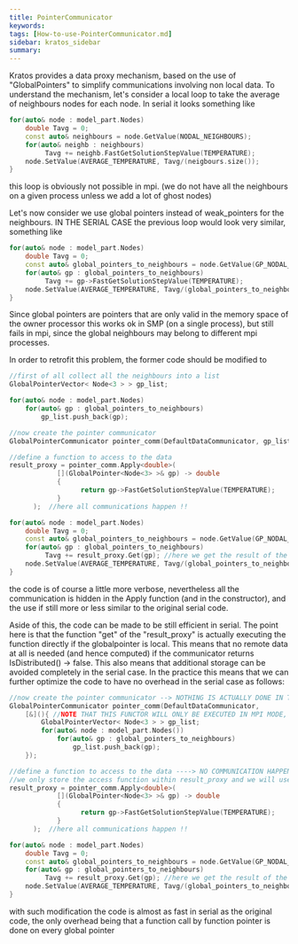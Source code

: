 ```yaml
---
title: PointerCommunicator
keywords: 
tags: [How-to-use-PointerCommunicator.md]
sidebar: kratos_sidebar
summary: 
---
```


Kratos provides a data proxy mechanism, based on the use of "GlobalPointers" to simplify communications involving non local data.
To understand the mechanism, let's consider a local loop to take the average of neighbours nodes for each node.
In serial it looks something like

~~~cpp
for(auto& node : model_part.Nodes)
    double Tavg = 0;
    const auto& neighbours = node.GetValue(NODAL_NEIGHBOURS);
    for(auto& neighb : neighbours)
         Tavg += neighb.FastGetSolutionStepValue(TEMPERATURE);
    node.SetValue(AVERAGE_TEMPERATURE, Tavg/(neigbours.size());
}
~~~

this loop is obviously not possible in mpi. (we do not have all the neighbours on a given process unless we add a lot of ghost nodes)

Let's now consider we use global pointers instead of weak_pointers for the neighbours. IN THE SERIAL CASE the previous loop would look very similar, something like

~~~cpp
for(auto& node : model_part.Nodes)
    double Tavg = 0;
    const auto& global_pointers_to_neighbours = node.GetValue(GP_NODAL_NEIGHBOURS);
    for(auto& gp : global_pointers_to_neighbours)
         Tavg += gp->FastGetSolutionStepValue(TEMPERATURE);
    node.SetValue(AVERAGE_TEMPERATURE, Tavg/(global_pointers_to_neighbours.size());
}
~~~

Since global pointers are pointers that are only valid in the memory space of the owner processor
this works ok in SMP (on a single process), but still fails in mpi, since the global neighbours may belong to different mpi processes.

In order to retrofit this problem, the former code should be modified to

~~~cpp
//first of all collect all the neighbours into a list
GlobalPointerVector< Node<3 > > gp_list;

for(auto& node : model_part.Nodes)
    for(auto& gp : global_pointers_to_neighbours)
        gp_list.push_back(gp);

//now create the pointer communicator
GlobalPointerCommunicator pointer_comm(DefaultDataCommunicator, gp_list); //here we prepare the communication

//define a function to access to the data
result_proxy = pointer_comm.Apply<double>(
            [](GlobalPointer<Node<3> >& gp) -> double
            {
                  return gp->FastGetSolutionStepValue(TEMPERATURE);
            }
      );  //here all communications happen !!

for(auto& node : model_part.Nodes)
    double Tavg = 0;
    const auto& global_pointers_to_neighbours = node.GetValue(GP_NODAL_NEIGHBOURS);
    for(auto& gp : global_pointers_to_neighbours)
         Tavg += result_proxy.Get(gp); //here we get the result of the application of the function onto gp. This is so BOTH for LOCAL GPs and for REMOTE GPs
    node.SetValue(AVERAGE_TEMPERATURE, Tavg/(global_pointers_to_neighbours.size());
}
~~~

the code is of course a little more verbose, nevertheless all the communication is hidden in the Apply function (and in the constructor), and the use if still more or less similar to the original serial code.

Aside of this, the code can be made to be still efficient in serial. The point here is that the function "get" of the "result_proxy" is actually executing the function directly if the globalpointer is local. This means that no remote data at all is needed (and hence computed) if the communicator returns IsDistributed() -> false.
This also means that additional storage can be avoided completely in the serial case.
In the practice this means that we can further optimize the code to have no overhead in the serial case as follows:

~~~cpp
//now create the pointer communicator --> NOTHING IS ACTUALLY DONE IN THE SERIAL CASE!
GlobalPointerCommunicator pointer_comm(DefaultDataCommunicator, 
    [&](){ //NOTE THAT THIS FUNCTOR WILL ONLY BE EXECUTED IN MPI MODE, it has no overhead in serial!!
        GlobalPointerVector< Node<3 > > gp_list;        
        for(auto& node : model_part.Nodes())
            for(auto& gp : global_pointers_to_neighbours)
                gp_list.push_back(gp);
    }); 

//define a function to access to the data ----> NO COMMUNICATION HAPPENS IN THE SERIAL CASE
//we only store the access function within result_proxy and we will use it on every "Get" call
result_proxy = pointer_comm.Apply<double>(
            [](GlobalPointer<Node<3> >& gp) -> double
            {
                  return gp->FastGetSolutionStepValue(TEMPERATURE);
            }
      );  //here all communications happen !!

for(auto& node : model_part.Nodes)
    double Tavg = 0;
    const auto& global_pointers_to_neighbours = node.GetValue(GP_NODAL_NEIGHBOURS);
    for(auto& gp : global_pointers_to_neighbours)
         Tavg += result_proxy.Get(gp); //here we get the result of the application of the function onto gp. This is so BOTH for LOCAL GPs and for REMOTE GPs
    node.SetValue(AVERAGE_TEMPERATURE, Tavg/(global_pointers_to_neighbours.size());
}
~~~

with such modification the code is almost as fast in serial as the original code, the only overhead being that a function call by function pointer is done on every global pointer

